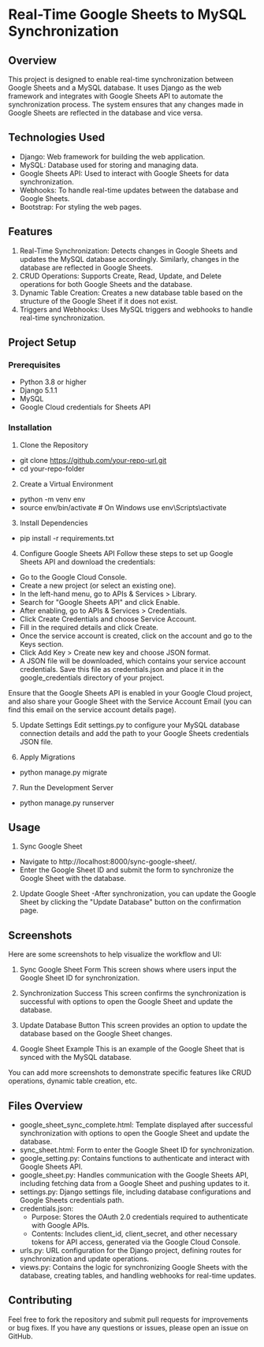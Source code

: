 # Real-Time Google Sheets to MySQL Synchronization

## Overview
This project is designed to enable real-time synchronization between Google Sheets and a MySQL database. It uses Django as the web framework and integrates with Google Sheets API to automate the synchronization process. The system ensures that any changes made in Google Sheets are reflected in the database and vice versa.

## Technologies Used
  - Django: Web framework for building the web application.
  - MySQL: Database used for storing and managing data.
  - Google Sheets API: Used to interact with Google Sheets for data synchronization.
  - Webhooks: To handle real-time updates between the database and Google Sheets.
  - Bootstrap: For styling the web pages.

## Features
1. Real-Time Synchronization: Detects changes in Google Sheets and updates the MySQL database accordingly. Similarly, changes in the database are reflected in Google Sheets.
2. CRUD Operations: Supports Create, Read, Update, and Delete operations for both Google Sheets and the database.
3. Dynamic Table Creation: Creates a new database table based on the structure of the Google Sheet if it does not exist.
4. Triggers and Webhooks: Uses MySQL triggers and webhooks to handle real-time synchronization.

## Project Setup
### Prerequisites
  - Python 3.8 or higher
  - Django 5.1.1
  - MySQL
  - Google Cloud credentials for Sheets API
  
### Installation
1. Clone the Repository
  - git clone https://github.com/your-repo-url.git
- cd your-repo-folder
2. Create a Virtual Environment
  - python -m venv env
  - source env/bin/activate  # On Windows use env\Scripts\activate
3. Install Dependencies
  - pip install -r requirements.txt
4. Configure Google Sheets API
Follow these steps to set up Google Sheets API and download the credentials:

  - Go to the Google Cloud Console.
  - Create a new project (or select an existing one).
  - In the left-hand menu, go to APIs & Services > Library.
  - Search for "Google Sheets API" and click Enable.
  - After enabling, go to APIs & Services > Credentials.
  - Click Create Credentials and choose Service Account.
  - Fill in the required details and click Create.
  - Once the service account is created, click on the account and go to the Keys section.
  - Click Add Key > Create new key and choose JSON format.
  - A JSON file will be downloaded, which contains your service account credentials. Save this file as credentials.json and place it in the google_credentials directory of your project.

Ensure that the Google Sheets API is enabled in your Google Cloud project, and also share your Google Sheet with the Service Account Email (you can find this email on the service account details page).

5. Update Settings
Edit settings.py to configure your MySQL database connection details and add the path to your Google Sheets credentials JSON file.

6. Apply Migrations
  - python manage.py migrate

7. Run the Development Server
  - python manage.py runserver
  
## Usage
1. Sync Google Sheet
  - Navigate to http://localhost:8000/sync-google-sheet/.
  - Enter the Google Sheet ID and submit the form to synchronize the Google Sheet with the database.

2. Update Google Sheet
  -After synchronization, you can update the Google Sheet by clicking the "Update Database" button on the confirmation page.


## Screenshots
Here are some screenshots to help visualize the workflow and UI:

1. Sync Google Sheet Form
This screen shows where users input the Google Sheet ID for synchronization.

2. Synchronization Success
This screen confirms the synchronization is successful with options to open the Google Sheet and update the database.

3. Update Database Button
This screen provides an option to update the database based on the Google Sheet changes.

4. Google Sheet Example
This is an example of the Google Sheet that is synced with the MySQL database.

You can add more screenshots to demonstrate specific features like CRUD operations, dynamic table creation, etc.

## Files Overview
  - google_sheet_sync_complete.html: Template displayed after successful synchronization with options to open the Google Sheet and update the database.
  - sync_sheet.html: Form to enter the Google Sheet ID for synchronization.
  - google_setting.py: Contains functions to authenticate and interact with Google Sheets API.
  - google_sheet.py: Handles communication with the Google Sheets API, including fetching data from a Google Sheet and pushing updates to it.
  - settings.py: Django settings file, including database configurations and Google Sheets credentials path.
  - credentials.json:
     - Purpose: Stores the OAuth 2.0 credentials required to authenticate with Google APIs.
     - Contents: Includes client_id, client_secret, and other necessary tokens for API access, generated via the Google Cloud Console.
  - urls.py: URL configuration for the Django project, defining routes for synchronization and update operations.
  - views.py: Contains the logic for synchronizing Google Sheets with the database, creating tables, and handling webhooks for real-time updates.
  
## Contributing
Feel free to fork the repository and submit pull requests for improvements or bug fixes. If you have any questions or issues, please open an issue on GitHub.






